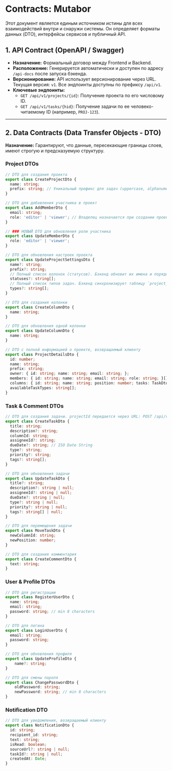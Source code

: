 # Contracts: Mutabor

Этот документ является единым источником истины для всех взаимодействий внутри и снаружи системы. Он определяет форматы данных (DTO), интерфейсы сервисов и публичный API.

## 1. API Contract (OpenAPI / Swagger)

-   **Назначение:** Формальный договор между Frontend и Backend.
-   **Расположение:** Генерируется автоматически и доступен по адресу `/api-docs` после запуска бэкенда.
-   **Версионирование:** API использует версионирование через URL. Текущая версия: `v1`. Все эндпоинты доступны по префиксу `/api/v1`.
-   **Ключевые эндпоинты:**
    -   `GET /api/v1/projects/{id}`: Получение проекта по его числовому ID.
    -   `GET /api/v1/tasks/{hid}`: Получение задачи по ее человеко-читаемому ID (например, `PROJ-123`).

---

## 2. Data Contracts (Data Transfer Objects - DTO)

**Назначение:** Гарантируют, что данные, пересекающие границы слоев, имеют строгую и предсказуемую структуру.

### Project DTOs
```typescript
// DTO для создания проекта
export class CreateProjectDto {
  name: string;
  prefix: string; // Уникальный префикс для задач (uppercase, alphanumeric)
}

// DTO для добавления участника в проект
export class AddMemberDto {
  email: string;
  role: 'editor' | 'viewer'; // Владелец назначается при создании проекта
}

// ### НОВЫЙ DTO для обновления роли участника
export class UpdateMemberDto {
  role: 'editor' | 'viewer';
}

// DTO для обновления настроек проекта
export class UpdateProjectSettingsDto {
  name?: string;
  prefix?: string;
  // Полный список колонок (статусов). Бэкенд обновит их имена и порядок.
  statuses?: string[];
  // Полный список типов задач. Бэкенд синхронизирует таблицу `project_task_types` с этим списком.
  types?: string[];
}

// DTO для создания колонки
export class CreateColumnDto {
  name: string;
}

// DTO для обновления одной колонки
export class UpdateColumnDto {
  name: string;
}

// DTO с полной информацией о проекте, возвращаемый клиенту
export class ProjectDetailsDto {
  id: number;
  name: string;
  prefix: string;
  owner: { id: string; name: string; email: string; };
  members: { id: string; name: string; email: string; role: string; }[];
  columns: { id: string; name: string; position: number; tasks: TaskDto[] }[];
  availableTaskTypes: string[];
}
```

### Task & Comment DTOs
```typescript
// DTO для создания задачи. projectId передается через URL: POST /api/v1/projects/{projectId}/tasks
export class CreateTaskDto {
  title: string;
  description?: string;
  columnId: string;
  assigneeId?: string;
  dueDate?: string; // ISO Date String
  type?: string;
  priority?: string;
  tags?: string[];
}

// DTO для обновления задачи
export class UpdateTaskDto {
  title?: string;
  description?: string | null;
  assigneeId?: string | null;
  dueDate?: string | null;
  type?: string | null;
  priority?: string | null;
  tags?: string[] | null;
}

// DTO для перемещения задачи
export class MoveTaskDto {
  newColumnId: string;
  newPosition: number;
}

// DTO для создания комментария
export class CreateCommentDto {
  text: string;
}
```

### User & Profile DTOs
```typescript
// DTO для регистрации
export class RegisterUserDto {
  name: string;
  email: string;
  password: string; // min 8 characters
}

// DTO для логина
export class LoginUserDto {
  email: string;
  password: string;
}

// DTO для обновления профиля
export class UpdateProfileDto {
    name?: string;
}

// DTO для смены пароля
export class ChangePasswordDto {
    oldPassword: string;
    newPassword: string; // min 8 characters
}
```

### Notification DTO
```typescript
// DTO для уведомления, возвращаемый клиенту
export class NotificationDto {
  id: string;
  recipient_id: string;
  text: string;
  isRead: boolean;
  sourceUrl?: string | null;
  taskId?: string | null;
  createdAt: Date;
}
```
